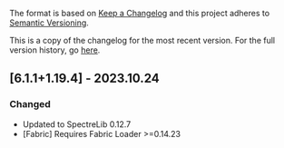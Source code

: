 The format is based on [Keep a Changelog](http://keepachangelog.com/en/1.0.0/) and this project adheres to [Semantic Versioning](http://semver.org/spec/v2.0.0.html).

This is a copy of the changelog for the most recent version. For the full version history, go [here](https://github.com/illusivesoulworks/beaconsforall/1.19.4/CHANGELOG.md).

## [6.1.1+1.19.4] - 2023.10.24
### Changed
- Updated to SpectreLib 0.12.7
- [Fabric] Requires Fabric Loader >=0.14.23
